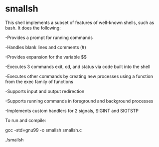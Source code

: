 # smallsh

This shell implements a subset of features of well-known shells, such as bash.
It does the following:

-Provides a prompt for running commands

-Handles blank lines and comments (#)

-Provides expansion for the variable $$

-Executes 3 commands exit, cd, and status via code built into the shell

-Executes other commands by creating new processes using a function from the exec family of functions

-Supports input and output redirection

-Supports running commands in foreground and background processes

-Implements custom handlers for 2 signals, SIGINT and SIGTSTP


To run and compile: 

gcc -std=gnu99 -o smallsh smallsh.c

./smallsh
